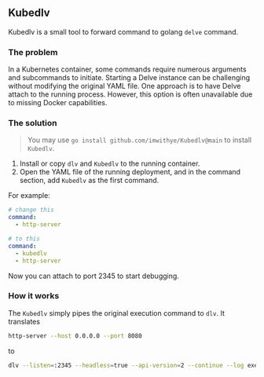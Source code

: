 Kubedlv
---

Kubedlv is a small tool to forward command to golang `delve` command.

### The problem

In a Kubernetes container, some commands require numerous arguments and subcommands
to initiate. Starting a Delve instance can be challenging without modifying the
original YAML file. One approach is to have Delve attach to the running process.
However, this option is often unavailable due to missing Docker capabilities.

### The solution

> You may use `go install github.com/imwithye/Kubedlv@main` to install `Kubedlv`.

1. Install or copy `dlv` and `Kubedlv` to the running container.
2. Open the YAML file of the running deployment, and in the command section,
   add `Kubedlv` as the first command.

For example:

```yaml
# change this
command:
  - http-server

# to this
command:
  - kubedlv
  - http-server
```

Now you can attach to port 2345 to start debugging.

### How it works

The `Kubedlv` simply pipes the original execution command to `dlv`. It translates

```bash
http-server --host 0.0.0.0 --port 8080
```

to

```bash
dlv --listen=:2345 --headless=true --api-version=2 --continue --log exec http-server -- --host 0.0.0.0 --port 8080
```